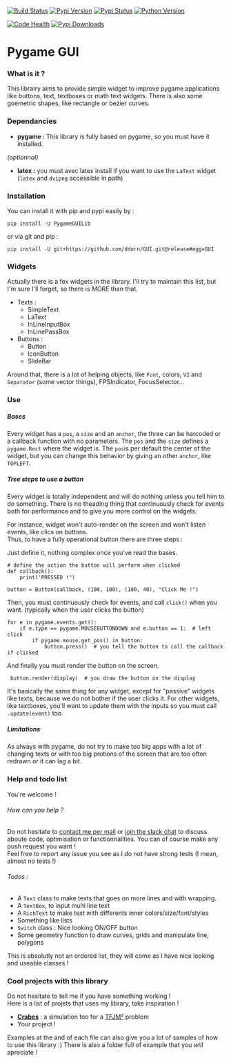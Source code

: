 [![Build Status](https://travis-ci.org/ddorn/GUI.svg?branch=release)](https://travis-ci.org/ddorn/GUI)
[![Pypi Version](https://img.shields.io/pypi/v/PygameGUILib.svg)](https://pypi.python.org/pypi/PygameGUILib)
[![Pypi Status](https://img.shields.io/pypi/status/PygameGUILib.svg)](https://pypi.python.org/pypi/PygameGUILib)
[![Python Version](https://img.shields.io/pypi/pyversions/PygameGUILib.svg)](https://pypi.python.org/pypi/PygameGUILib)

[![Code Health](https://landscape.io/github/ddorn/GUI/master/landscape.svg?style=flat)](https://landscape.io/github/ddorn/GUI/master)
[![Pypi Downloads](https://img.shields.io/pypi/dw/PygameGUILib.svg)](https://pypi.python.org/pypi/PygameGUILib)


# Pygame GUI

### What is it ?
 This librairy aims to provide simple widget to improve pygame applications like buttons, text, textboxes or 
 math text widgets. There is also some goemetric shapes, like rectangle or bezier curves.

### Dependancies
* **pygame :**   This library is fully based on pygame, so you must have it installed.

*(optionnal)*
* **latex :** you must avec latex install if you want to use the `LaText` widget 
            (`latex` and `dvipng` accessible in path)

### Installation
 You can install it with pip and pypi easily by :
        
    pip install -U PygameGUILib
    
 or via git and pip : 
 
    pip install -U git+https://github.com/ddorn/GUI.git@release#egg=GUI    

### Widgets

Actually there is a fex widgets in the library. I'll try to maintain this list, but I'm sure I'll forget, 
so there is *MORE* than that.

 * Texts :
    * SimpleText
    * LaText
    * InLineInputBox
    * InLinePassBox
 * Buttons :
    * Button
    * IconButton
    * SlideBar

Around that, there is a lot of helping objects, like `Font`, colors, `V2` and `Separator` (some vector things), 
FPSIndicator, FocusSelector...
 

### Use

##### Bases
Every widget has a `pos`, a `size` and an `anchor`, the three can be harcoded or a callback function with no parameters.
The `pos` and the `size` defines a `pygame.Rect` where the widget is. The `pos`is per default the center of the widget, 
but you can change this behavior by giving an other `anchor`, like `TOPLEFT`. 

##### Tree steps to use a button


Every widget is totally independent and will do nothing unless you tell him to do something.
There is no theading thing that continuously check for events both for performance and to give you more 
control on the widgets.

For instance, widget won't auto-render on the screen and won't listen events, like clics on buttons.  
Thus, to have a fully operational button there are three steps :

Just define it, nothing complex once you've read the bases.

    # define the action the button will perform when clicked
    def callback():
        print('PRESSED !")
        
    button = Button(callback, (100, 100), (100, 40), "Click Me !")

Then, you must continuously check for events, and call `click()` when you want. 
(typically when the user clicks the button)

    for e in pygame.events.get():
        if e.type == pygame.MOUSEBUTTONDOWN and e.button == 1:  # left click
            if pygame.mouse.get_pos() in button:
                button.press()  # you tell the button to call the callback if clicked

And finally you must render the button on the screen.
                    
     button.render(display)  # you draw the button on the display

It's basically the same thing for any widget, except for "passive" widgets like texts, because 
we do not bother if the user clicks it. For other widgets, like textboxes, you'll want to update them with the inputs
so you must call `.update(event)` too.

##### Limitations

 As always with pygame, do not try to make too big apps with a lot of changing texts or with too big protions of the screen
 that are too often redrawn or it can lag a bit. 

### Help and todo list

You're welcome ! 

###### How can you help ?
 Do not hesitate to [contact me per mail](mailto:diego.dorn@free.fr) 
 or [join the slack chat](https://join.slack.com/pygamegui/shared_invite/MTk5NDY0Njg4MTE1LTE0OTc4MDcwMzYtYWU5Mjc4ZjA1ZA)
 to discuss aboute code, optimisation or functionnalities. 
 You can of course make any push request you want !  
 Feel free to report any issue you see as I do not have strong tests (I mean, almost no tests !)
 

###### Todos : 
 * A `Text` class to make texts that goes on more lines and with wrapping.
 * A `TextBox`, to input multi line text
 * A `RichText` to make text with differents inner colors/size/font/styles
 * Something like lists
 * `Switch` class : Nice looking ON/OFF button
 * Some geometry function to draw curves, grids and manipulate line, polygons
 
 This is absolutly not an ordered list, they will come as I have nice looking and useable classes !
 

### Cool projects with this library

Do not hesitate to tell me if you have something working !  
Here is a list of projets that uses my library, take inspiration !

 * [**Crabes**](https://github.com/ddorn/crabes) : a simulation too for a [TFJM²](https://www.tfjm.org/) problem
 * Your project !
 
Examples at the and of each file can also give you a lot of samples of how to use this library :)
There is also a folder full of example that you *will* apreciate !
